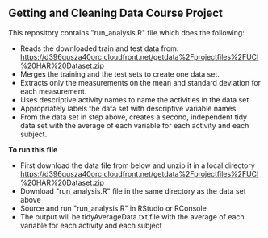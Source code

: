 ## Getting and Cleaning Data Course Project
This repository contains "run_analysis.R" file which does the following:
- Reads the downloaded train and test data from: https://d396qusza40orc.cloudfront.net/getdata%2Fprojectfiles%2FUCI%20HAR%20Dataset.zip 
- Merges the training and the test sets to create one data set.
- Extracts only the measurements on the mean and standard deviation for each measurement. 
- Uses descriptive activity names to name the activities in the data set
- Appropriately labels the data set with descriptive variable names. 
- From the data set in step above, creates a second, independent tidy data set with the average of each variable for each activity and each subject.

**To run this file**
- First download the data file from below and unzip it in a local directory
https://d396qusza40orc.cloudfront.net/getdata%2Fprojectfiles%2FUCI%20HAR%20Dataset.zip
- Download "run_analysis.R" file in the same directory as the data set above
- Source and run "run_analysis.R" in RStudio or RConsole
- The output will be tidyAverageData.txt file with the average of each variable for each activity and each subject



